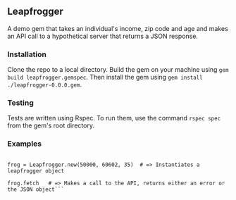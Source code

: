 ## Leapfrogger

A demo gem that takes an individual's income, zip code and age and makes an API call to a hypothetical server that returns a JSON response.

### Installation

Clone the repo to a local directory. Build the gem on your machine using `gem build leapfrogger.gemspec`. Then install the gem using `gem install ./leapfrogger-0.0.0.gem`.

### Testing

Tests are written using Rspec. To run them, use the command `rspec spec` from the gem's root directory.

### Examples

```require 'leapfrogger'

frog = Leapfrogger.new(50000, 60602, 35)  # => Instantiates a leapfrogger object

frog.fetch   # => Makes a call to the API, returns either an error or the JSON object```